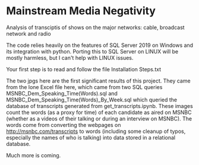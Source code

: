 # Mainstream Media Negativity
 Analysis of transciptis of shows on the major networks: cable, broadcast network and radio
 
The code relies heavily on the features of SQL Server 2019 on Windows and its integration with python. Porting this to SQL Server on LINUX will be mostly harmless, but I can't help with LINUX issues.

Your first step is to read and follow the file Installation Steps.txt

The two jpgs here are the first significant results of this project. They came from the lone Excel file here, which came from two SQL queries MSNBC_Dem_Speaking_Time(Words).sql and MSNBC_Dem_Speaking_Time(Words)_By_Week.sql which queried the database of transcripts generated from get_transcripts.ipynb. These images count the words (as a proxy for time) of each candidate as aired on MSNBC (whether as a videos of their talking or during an interview on MSNBC). The words come from converting the webpages on http://msnbc.com/transcripts to words (including some cleanup of typos, especially the names of who is talking) into data stored in a relational database. 

Much more is coming.
